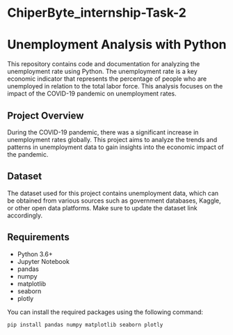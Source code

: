 # ChiperByte_internship-Task-2

# Unemployment Analysis with Python

This repository contains code and documentation for analyzing the unemployment rate using Python. The unemployment rate is a key economic indicator that represents the percentage of people who are unemployed in relation to the total labor force. This analysis focuses on the impact of the COVID-19 pandemic on unemployment rates.

## Project Overview

During the COVID-19 pandemic, there was a significant increase in unemployment rates globally. This project aims to analyze the trends and patterns in unemployment data to gain insights into the economic impact of the pandemic.

## Dataset

The dataset used for this project contains unemployment data, which can be obtained from various sources such as government databases, Kaggle, or other open data platforms. Make sure to update the dataset link accordingly.

## Requirements

- Python 3.6+
- Jupyter Notebook
- pandas
- numpy
- matplotlib
- seaborn
- plotly

You can install the required packages using the following command:
```bash
pip install pandas numpy matplotlib seaborn plotly

